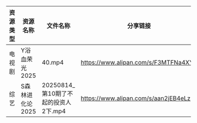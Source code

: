 | 资源类型 | 资源名称       | 文件名称                       | 分享链接                                 | 更新时间                |
| ---- | ---------- | -------------------------- | ------------------------------------ | ------------------- |
| 电视剧  | Y浴血荣光2025  | 40.mp4                     | https://www.alipan.com/s/F3MTFNa4XY2 | 2025-08-14 08:01:57 |
| 综艺   | S森林进化论2025 | 20250814_第10期了不起的投资人2下.mp4 | https://www.alipan.com/s/aan2jEB4eLz | 2025-08-14 14:02:25 |
